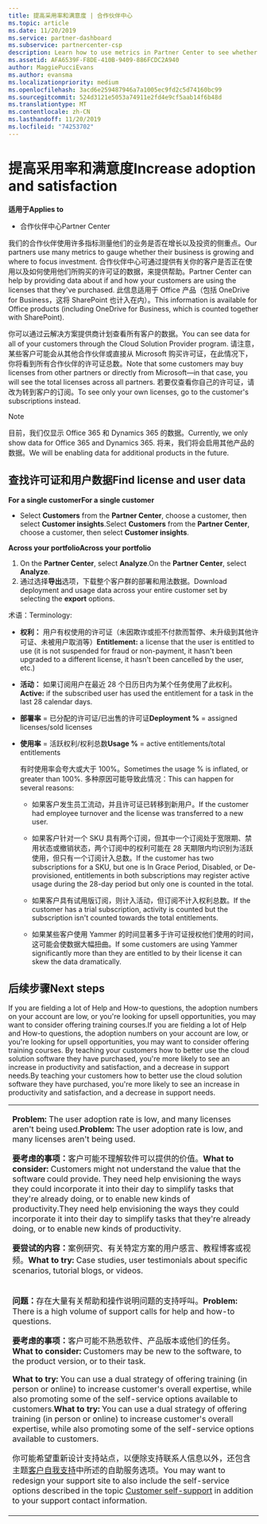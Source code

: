 ```yaml
---
title: 提高采用率和满意度 | 合作伙伴中心
ms.topic: article
ms.date: 11/20/2019
ms.service: partner-dashboard
ms.subservice: partnercenter-csp
description: Learn how to use metrics in Partner Center to see whether your business is growing, how customers are using their licenses, and where to focus investment.
ms.assetid: AFA6539F-F8DE-410B-9409-886FCDC2A940
author: MaggiePucciEvans
ms.author: evansma
ms.localizationpriority: medium
ms.openlocfilehash: 3acd6e259487946a7a1005ec9fd2c5d74160bc99
ms.sourcegitcommit: 524d3121e5053a74911e2fd4e9cf5aab14f6b48d
ms.translationtype: MT
ms.contentlocale: zh-CN
ms.lasthandoff: 11/20/2019
ms.locfileid: "74253702"
---
```

# <a name="increase-adoption-and-satisfaction"></a><span data-ttu-id="800f3-103">提高采用率和满意度</span><span class="sxs-lookup"><span data-stu-id="800f3-103">Increase adoption and satisfaction</span></span>

<span data-ttu-id="800f3-104">**适用于**</span><span class="sxs-lookup"><span data-stu-id="800f3-104">**Applies to**</span></span>

-  <span data-ttu-id="800f3-105">合作伙伴中心</span><span class="sxs-lookup"><span data-stu-id="800f3-105">Partner Center</span></span>

<span data-ttu-id="800f3-106">我们的合作伙伴使用许多指标测量他们的业务是否在增长以及投资的侧重点。</span><span class="sxs-lookup"><span data-stu-id="800f3-106">Our partners use many metrics to gauge whether their business is growing and where to focus investment.</span></span> <span data-ttu-id="800f3-107">合作伙伴中心可通过提供有关你的客户是否正在使用以及如何使用他们所购买的许可证的数据，来提供帮助。</span><span class="sxs-lookup"><span data-stu-id="800f3-107">Partner Center can help by providing data about if and how your customers are using the licenses that they've purchased.</span></span> <span data-ttu-id="800f3-108">此信息适用于 Office 产品（包括 OneDrive for Business，这将 SharePoint 也计入在内）。</span><span class="sxs-lookup"><span data-stu-id="800f3-108">This information is available for Office products (including OneDrive for Business, which is counted together with SharePoint).</span></span>

<span data-ttu-id="800f3-109">你可以通过云解决方案提供商计划查看所有客户的数据。</span><span class="sxs-lookup"><span data-stu-id="800f3-109">You can see data for all of your customers through the Cloud Solution Provider program.</span></span> <span data-ttu-id="800f3-110">请注意，某些客户可能会从其他合作伙伴或直接从 Microsoft 购买许可证，在此情况下，你将看到所有合作伙伴的许可证总数。</span><span class="sxs-lookup"><span data-stu-id="800f3-110">Note that some customers may buy licenses from other partners or directly from Microsoft—in that case, you will see the total licenses across all partners.</span></span> <span data-ttu-id="800f3-111">若要仅查看你自己的许可证，请改为转到客户的订阅。</span><span class="sxs-lookup"><span data-stu-id="800f3-111">To see only your own licenses, go to the customer's subscriptions instead.</span></span>

> [!NOTE]  
>  <span data-ttu-id="800f3-112">目前，我们仅显示 Office 365 和 Dynamics 365 的数据。</span><span class="sxs-lookup"><span data-stu-id="800f3-112">Currently, we only show data for Office 365 and Dynamics 365.</span></span> <span data-ttu-id="800f3-113">将来，我们将会启用其他产品的数据。</span><span class="sxs-lookup"><span data-stu-id="800f3-113">We will be enabling data for additional products in the future.</span></span>

## <a name="find-license-and-user-data"></a><span data-ttu-id="800f3-114">查找许可证和用户数据</span><span class="sxs-lookup"><span data-stu-id="800f3-114">Find license and user data</span></span>


<span data-ttu-id="800f3-115">**For a single customer**</span><span class="sxs-lookup"><span data-stu-id="800f3-115">**For a single customer**</span></span>

-   <span data-ttu-id="800f3-116">Select **Customers** from the **Partner Center**, choose a customer, then select **Customer insights**.</span><span class="sxs-lookup"><span data-stu-id="800f3-116">Select **Customers** from the **Partner Center**, choose a customer, then select **Customer insights**.</span></span>

<span data-ttu-id="800f3-117">**Across your portfolio**</span><span class="sxs-lookup"><span data-stu-id="800f3-117">**Across your portfolio**</span></span>

1.  <span data-ttu-id="800f3-118">On the **Partner Center**, select **Analyze**.</span><span class="sxs-lookup"><span data-stu-id="800f3-118">On the **Partner Center**, select **Analyze**.</span></span>
2.  <span data-ttu-id="800f3-119">通过选择**导出**选项，下载整个客户群的部署和用法数据。</span><span class="sxs-lookup"><span data-stu-id="800f3-119">Download deployment and usage data across your entire customer set by selecting the **export** options.</span></span>

<span data-ttu-id="800f3-120">术语：</span><span class="sxs-lookup"><span data-stu-id="800f3-120">Terminology:</span></span>

-   <span data-ttu-id="800f3-121">**权利：** 用户有权使用的许可证（未因欺诈或拒不付款而暂停、未升级到其他许可证、未被用户取消等）</span><span class="sxs-lookup"><span data-stu-id="800f3-121">**Entitlement:** a license that the user is entitled to use (it is not suspended for fraud or non-payment, it hasn't been upgraded to a different license, it hasn't been cancelled by the user, etc.)</span></span>

-   <span data-ttu-id="800f3-122">**活动：** 如果订阅用户在最近 28 个日历日内为某个任务使用了此权利。</span><span class="sxs-lookup"><span data-stu-id="800f3-122">**Active:** if the subscribed user has used the entitlement for a task in the last 28 calendar days.</span></span>

-   <span data-ttu-id="800f3-123">**部署率** = 已分配的许可证/已出售的许可证</span><span class="sxs-lookup"><span data-stu-id="800f3-123">**Deployment %** = assigned licenses/sold licenses</span></span>

-   <span data-ttu-id="800f3-124">**使用率** = 活跃权利/权利总数</span><span class="sxs-lookup"><span data-stu-id="800f3-124">**Usage %** = active entitlements/total entitlements</span></span>

    <span data-ttu-id="800f3-125">有时使用率会夸大或大于 100%。</span><span class="sxs-lookup"><span data-stu-id="800f3-125">Sometimes the usage % is inflated, or greater than 100%.</span></span> <span data-ttu-id="800f3-126">多种原因可能导致此情况：</span><span class="sxs-lookup"><span data-stu-id="800f3-126">This can happen for several reasons:</span></span>

    -   <span data-ttu-id="800f3-127">如果客户发生员工流动，并且许可证已转移到新用户。</span><span class="sxs-lookup"><span data-stu-id="800f3-127">If the customer had employee turnover and the license was transferred to a new user.</span></span>

    -   <span data-ttu-id="800f3-128">如果客户针对一个 SKU 具有两个订阅，但其中一个订阅处于宽限期、禁用状态或撤销状态，两个订阅中的权利可能在 28 天期限内均识别为活跃使用，但只有一个订阅计入总数。</span><span class="sxs-lookup"><span data-stu-id="800f3-128">If the customer has two subscriptions for a SKU, but one is In Grace Period, Disabled, or De-provisioned, entitlements in both subscriptions may register active usage during the 28-day period but only one is counted in the total.</span></span>

    -   <span data-ttu-id="800f3-129">如果客户具有试用版订阅，则计入活动，但订阅不计入权利总数。</span><span class="sxs-lookup"><span data-stu-id="800f3-129">If the customer has a trial subscription, activity is counted but the subscription isn't counted towards the total entitlements.</span></span>

    -   <span data-ttu-id="800f3-130">如果某些客户使用 Yammer 的时间显著多于许可证授权他们使用的时间，这可能会使数据大幅扭曲。</span><span class="sxs-lookup"><span data-stu-id="800f3-130">If some customers are using Yammer significantly more than they are entitled to by their license it can skew the data dramatically.</span></span>

## <a name="next-steps"></a><span data-ttu-id="800f3-131">后续步骤</span><span class="sxs-lookup"><span data-stu-id="800f3-131">Next steps</span></span>


<span data-ttu-id="800f3-132">If you are fielding a lot of Help and How-to questions, the adoption numbers on your account are low, or you're looking for upsell opportunities, you may want to consider offering training courses.</span><span class="sxs-lookup"><span data-stu-id="800f3-132">If you are fielding a lot of Help and How-to questions, the adoption numbers on your account are low, or you're looking for upsell opportunities, you may want to consider offering training courses.</span></span> <span data-ttu-id="800f3-133">By teaching your customers how to better use the cloud solution software they have purchased, you're more likely to see an increase in productivity and satisfaction, and a decrease in support needs.</span><span class="sxs-lookup"><span data-stu-id="800f3-133">By teaching your customers how to better use the cloud solution software they have purchased, you're more likely to see an increase in productivity and satisfaction, and a decrease in support needs.</span></span>

<table>
<colgroup>
<col width="100%" />
</colgroup>
<tbody>
<tr class="odd">
<td><p><span data-ttu-id="800f3-134"><strong>Problem:</strong> The user adoption rate is low, and many licenses aren&#39;t being used.</span><span class="sxs-lookup"><span data-stu-id="800f3-134"><strong>Problem:</strong> The user adoption rate is low, and many licenses aren&#39;t being used.</span></span></p>
<p><span data-ttu-id="800f3-135"><strong>要考虑的事项：</strong>客户可能不理解软件可以提供的价值。</span><span class="sxs-lookup"><span data-stu-id="800f3-135"><strong>What to consider:</strong> Customers might not understand the value that the software could provide.</span></span> <span data-ttu-id="800f3-136">They need help envisioning the ways they could incorporate it into their day to simplify tasks that they're already doing, or to enable new kinds of productivity.</span><span class="sxs-lookup"><span data-stu-id="800f3-136">They need help envisioning the ways they could incorporate it into their day to simplify tasks that they're already doing, or to enable new kinds of productivity.</span></span></p>
<p><span data-ttu-id="800f3-137"><strong>要尝试的内容：</strong>案例研究、有关特定方案的用户感言、教程博客或视频。</span><span class="sxs-lookup"><span data-stu-id="800f3-137"><strong>What to try:</strong> Case studies, user testimonials about specific scenarios, tutorial blogs, or videos.</span></span></p></td>
</tr>
<tr class="even">
<td><p><span data-ttu-id="800f3-138"><strong>问题：</strong>存在大量有关帮助和操作说明问题的支持呼叫。</span><span class="sxs-lookup"><span data-stu-id="800f3-138"><strong>Problem:</strong> There is a high volume of support calls for help and how-to questions.</span></span></p>
<p><span data-ttu-id="800f3-139"><strong>要考虑的事项：</strong>客户可能不熟悉软件、产品版本或他们的任务。</span><span class="sxs-lookup"><span data-stu-id="800f3-139"><strong>What to consider:</strong> Customers may be new to the software, to the product version, or to their task.</span></span></p>
<p><span data-ttu-id="800f3-140"><strong>What to try:</strong> You can use a dual strategy of offering training (in person or online) to increase customer&#39;s overall expertise, while also promoting some of the self-service options available to customers.</span><span class="sxs-lookup"><span data-stu-id="800f3-140"><strong>What to try:</strong> You can use a dual strategy of offering training (in person or online) to increase customer&#39;s overall expertise, while also promoting some of the self-service options available to customers.</span></span></p>
<p><span data-ttu-id="800f3-141">你可能希望重新设计支持站点，以便除支持联系人信息以外，还包含主题<a href="customer-self-support.md" data-raw-source="[Customer self-support](customer-self-support.md)">客户自我支持</a>中所述的自助服务选项。</span><span class="sxs-lookup"><span data-stu-id="800f3-141">You may want to redesign your support site to also include the self-service options described in the topic <a href="customer-self-support.md" data-raw-source="[Customer self-support](customer-self-support.md)">Customer self-support</a> in addition to your support contact information.</span></span></p></td>
</tr>
</tbody>
</table>

 

 

 



